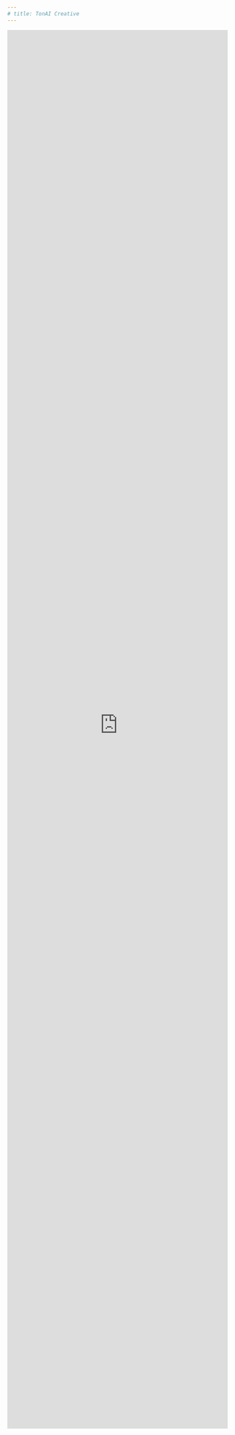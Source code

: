 ```yaml
---
# title: TonAI Creative
---
```

<html lang="en">
<head>
    <meta charset="UTF-8">
    <meta name="viewport" content="width=device-width, initial-scale=1.0">
    <style>
        /* Optional: Style the iframe to look nice */
        iframe {
            width: 100%;
            height: 80vh; /* Adjust as needed */
            border: none;
        }
    </style>
</head>
<body>

<!-- Replace "https://your-gradio-app-url" with your actual Gradio app URL -->
<iframe src="https://03bc0ef29e8614e2b1.gradio.live/" allow="microphone; camera"></iframe>
</body>
</html>